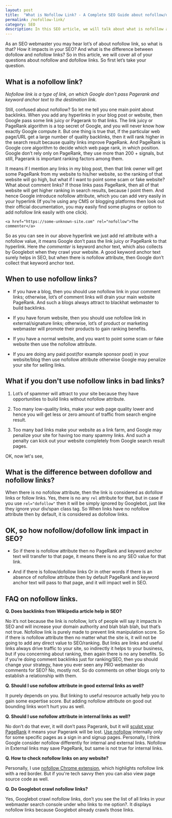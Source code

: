 ```yaml
---
layout: post
title:  "What is Nofollow Link? - A Complete SEO Guide about nofollow/dofollow"
permalink: /nofollow-link/
category: SEO
description: In this SEO article, we will talk about what is nofollow and dofollow links, and how it impacts in SEO.
---
```

As an SEO webmaster you may hear lot’s of about nofollow link, so what is that? How it impacts in your SEO? And what is the difference between dofollow and nofollow links? So in this article, we will cover all of your questions about nofollow and dofollow links. So first let’s take your question.

## What is a nofollow link? ##
*Nofollow link is a type of link, on which Google don't pass Pagerank and keyword anchor text to the destination link.*

Still, confused about nofollow? So let me tell you one main point about backlinks. When you add any hyperlinks in your blog post or website, then Google pass some link juicy or Pagerank to that links. The link juicy or PageRank algorithm is a top secret of Google, and you will never know how exactly Google compute it. But one thing is true that, If the particular web page/URL get a large number of quality backlinks, then it will rank higher in the search result because quality links improve PageRank. And PageRank is Google core algorithm to decide which web page rank, in which position. Google don’t rely only on PageRank, they use more than 200 + signals, but still, Pagerank is important ranking factors among them.

It means if I mention any links in my blog post, then that link owner will get some PageRank from my website to his/her website, so the ranking of that website will go high, but what if I want to point some scam or fake website? What about comment links? If those links pass PageRank, then all of that website will get higher ranking in search results, because I point them. And hence Google introduce nofollow attribute, which you can add very easily in your hyperlink (If you’re using any CMS or blogging platforms then look out their official documentation, you may easily find some plugins or option to add nofollow link easily with one click).

    <a href="https://some-unknown-site.com" rel="nofollow">The commenter</a>

So as you can see in our above hyperlink we just add rel attribute with a nofollow value, it means Google don’t pass the link juicy or PageRank to that hyperlink. Here *the commenter* is keyword anchor text, which also collects by Googlebot when they crawl your website. A good keyword anchor text surely helps in SEO, but when there is nofollow attribute, then Google don’t collect that keyword anchor text.

## When to use nofollow links? ##
- If you have a blog, then you should use nofollow link in your comment links; otherwise, lot’s of comment links will drain your main website PageRank. And such a blogs always attract to blackhat webmaster to build backlinks.

- If you have forum website, then you should use nofollow link in external/signature links; otherwise, lot’s of product or marketing webmaster will promote their products to gain ranking benefits.

- If you have a normal website, and you want to point some scam or fake website then use the nofollow attribute.

- If you are doing any paid post(for example sponsor post) in your website/blog then use nofollow attribute otherwise Google may penalize your site for selling links.

## What if you don't use nofollow links in bad links? ##

1. Lot’s of spammer will attract to your site because they have opportunities to build links without nofollow attribute.

2. Too many low-quality links, make your web page quality lower and hence you will get less or zero amount of traffic from search engine result.

3. Too many bad links make your website as a link farm, and Google may penalize your site for having too many spammy links. And such a penalty can kick out your website completely from Google search result pages.

OK, now let's see,
## What is the difference between dofollow and nofollow links? ## 

When there is no nofollow attribute, then the link is considered as dofollow links or follow links. Yes, there is no any `rel` attribute for that, but in case if you use `rel="dofollow"` then it will be simply ignored by Googlebot, just like they ignore your div/span class tag. So When links have no nofollow attribute then by default, it is considered as dofollow links.

## OK, so how nofollow/dofollow link impact in SEO? ##

- So if there is nofollow attribute then no PageRank and keyword anchor text will transfer to that page, it means there is no any SEO value for that link.

- And if there is follow/dofollow links Or in other words if there is an absence of nofollow attribute then by default PageRank and keyword anchor text will pass to that page, and it will impact well in SEO.


## FAQ on nofollow links. ##

**Q. Does backlinks from Wikipedia article help in SEO?**

No it’s not because the link is nofollow, lot’s of people will say it impacts in SEO and will increase your domain authority and blah blah blah, but that’s not true. Nofollow link is purely made to prevent link manipulation score. So if there is nofollow attribute then no matter what the site is, it will not be going to add any direct value to SEO/ranking. But links are links and useful links always drive traffic to your site, so indirectly it helps to your business, but if you concerning about ranking, then again there is no any benefits. So if you’re doing comment backlinks just for ranking/SEO, then you should change your strategy, have you ever seen any PRO webmaster do comments for SEO? No, mostly not.  So do comments on other blogs only to establish a relationship with them.

**Q. Should I use nofollow attribute in good external links as well?**

It purely depends on you. But linking to useful resource actually help you to gain some expertise score. But adding nofollow attribute on good out bounding links won’t hurt you as well.

**Q. Should I use nofollow attribute in internal links as well?**

No don’t do that ever, it will don’t pass Pagerank, but it will [sculpt your PageRank](https://www.mattcutts.com/blog/pagerank-sculpting/) it means your Pagerank will be lost. [Use nofollow](https://support.google.com/webmasters/answer/96569?hl=en) internally only for some specific pages as a sign in and signup pages. Personally, I think Google consider nofollow differently for internal and external links. Nofollow in External links may save PageRank, but same is not true for internal links.

**Q. How to check nofollow links on any website?**

Personally, I use <a href="https://chrome.google.com/webstore/detail/nofollow/dfogidghaigoomjdeacndafapdijmiid?hl=en" rel="nofollow" target="_blank">nofollow Chrome extension</a>, which highlights nofollow link with a red border. But if you're tech savvy then you can also view page source code as well.

**Q. Do Googlebot crawl nofollow links?**

Yes, Googlebot crawl nofollow links, don’t you see the list of all links in your webmaster search console under who links to me option?. It displays nofollow links because Googlebot already crawls those links.
